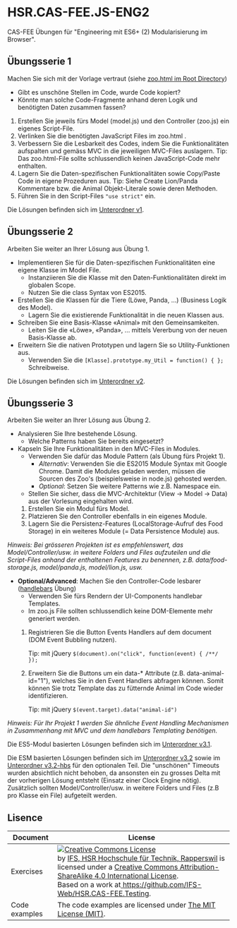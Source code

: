 # HSR.CAS-FEE.JS-ENG2
CAS-FEE Übungen für "Engineering mit ES6+ (2) Modularisierung im Browser".

## Übungsserie 1

Machen Sie sich mit der Vorlage vertraut (siehe [zoo.html im Root Directory](zoo.html))
* Gibt es unschöne Stellen im Code, wurde Code kopiert?
* Könnte man solche Code-Fragmente anhand deren Logik und benötigten Daten zusammen fassen?
1. Erstellen Sie jeweils fürs Model (model.js) und den Controller (zoo.js) ein eigenes Script-File.
2. Verlinken Sie die benötigten JavaScript Files im zoo.html .
3. Verbessern Sie die Lesbarkeit des Codes, indem Sie die Funktionalitäten aufspalten und gemäss MVC in die jeweiligen MVC-Files auslagern.
   Tip: Das zoo.html-File sollte schlussendlich keinen JavaScript-Code mehr enthalten.
4. Lagern Sie die Daten-spezifischen Funktionalitäten sowie Copy/Paste Code in eigene Prozeduren aus.
   Tip: Siehe Create Lion/Panda Kommentare bzw. die Animal Objekt-Literale sowie deren Methoden.
5. Führen Sie in den Script-Files ```"use strict"``` ein.

Die Lösungen befinden sich im [Unterordner v1](v1).


## Übungsserie 2

Arbeiten Sie weiter an Ihrer Lösung aus Übung 1.
* Implementieren Sie für die Daten-spezifischen Funktionalitäten eine eigene Klasse im Model File.
  * Instanziieren Sie die Klasse mit den Daten-Funktionalitäten direkt im globalen Scope.
  * Nutzen Sie die class Syntax von ES2015.
* Erstellen Sie die Klassen für die Tiere (Löwe, Panda, …) (Business Logik des Model).
  * Lagern Sie die existierende Funktionalität in die neuen Klassen aus.
* Schreiben Sie eine Basis-Klasse «Animal» mit den Gemeinsamkeiten.
  * Leiten Sie die «Löwe», «Panda», … mittels Vererbung von der neuen Basis-Klasse ab.
* Erweitern Sie die nativen Prototypen und lagern Sie so Utility-Funktionen aus.
  * Verwenden Sie die ```[Klasse].prototype.my_Util = function() { };``` Schreibweise.

Die Lösungen befinden sich im [Unterordner v2](v2).

## Übungsserie 3

Arbeiten Sie weiter an Ihrer Lösung aus Übung 2.
* Analysieren Sie Ihre bestehende Lösung.
  * Welche Patterns haben Sie bereits eingesetzt?
* Kapseln Sie Ihre Funktionalitäten in den MVC-Files in Modules.
  * Verwenden Sie dafür das Module Pattern (als Übung fürs Projekt 1).
    * *Alternativ*: Verwenden Sie die ES2015 Module Syntax mit Google Chrome. Damit die Modules geladen werden, müssen die Sourcen des Zoo's (beispielsweise in node.js) gehosted werden.
    * *Optional*: Setzen Sie weitere Patterns wie z.B. Namespace ein.
  * Stellen Sie sicher, dass die MVC-Architektur (View -> Model -> Data) aus der Vorlesung eingehalten wird.
  1. Erstellen Sie ein Modul fürs Model.
  2. Platzieren Sie den Controller ebenfalls in ein eigenes Module.
  3. Lagern Sie die Persistenz-Features (LocalStorage-Aufruf des Food Storage) in ein weiteres Module (= Data Persistence Module) aus.

*Hinweis: Bei grösseren Projekten ist es empfehlenswert, das Model/Controller/usw. in weitere Folders und Files aufzuteilen und die Script-Files anhand der enthaltenen Features zu benennen, z.B. data/food-storage.js, model/panda.js, model/lion.js, usw.*


* **Optional/Advanced**: Machen Sie den Controller-Code lesbarer ([handlebars](http://handlebarsjs.com/) Übung)
  * Verwenden Sie fürs Rendern der UI-Components handlebar Templates.
  * Im zoo.js File sollten schlussendlich keine DOM-Elemente mehr generiert werden.
  1. Registrieren Sie die Button Events Handlers auf dem document (DOM Event Bubbling nutzen).

     Tip: mit jQuery ```$(document).on("click", function(event) { /**/ });```
  3. Erweitern Sie die Buttons um ein data-* Attribute (z.B. data-animal-id="1"), welches Sie in den Event Handlers abfragen können. Somit können Sie trotz Template das zu fütternde Animal im Code wieder identifizieren.

     Tip: mit jQuery ```$(event.target).data("animal-id")```

*Hinweis: Für Ihr Projekt 1 werden Sie ähnliche Event Handling Mechanismen in Zusammenhang mit MVC und dem handlebars Templating benötigen.*


Die ES5-Modul basierten Lösungen befinden sich im [Unterordner v3.1](v3.1).

Die ESM basierten Lösungen befinden sich im [Unterordner v3.2](v3.2) sowie im [Unterordner v3.2-hbs](v3.2-hbs) für den optionalen Teil. Die "unschönen" Timeouts wurden absichtlich nicht behoben, da ansonsten ein zu grosses Delta mit der vorherigen Lösung entsteht (Einsatz einer Clock Engine nötig). Zusätzlich sollten Model/Controller/usw. in weitere Folders und Files (z.B pro Klasse ein File) aufgeteilt werden.


## Lisence

| Document | License |
| --- | --- |
| Exercises | <a rel="license" href="http://creativecommons.org/licenses/by-sa/4.0/"><img alt="Creative Commons License" style="border-width:0" src="https://i.creativecommons.org/l/by-sa/4.0/88x31.png" /></a><br />by <a xmlns:cc="http://creativecommons.org/ns#" href="www.ifs.hsr.ch" property="cc:attributionName" rel="cc:attributionURL"> IFS, HSR Hochschule für Technik, Rapperswil</a> is licensed under a <a rel="license" href="http://creativecommons.org/licenses/by-sa/4.0/">Creative Commons Attribution-ShareAlike 4.0 International License</a>. <br />Based on a work at<a xmlns:dct="http://purl.org/dc/terms/" href="https://github.com/IFS-Web/HSR.CAS-FEE.Testing" rel="dct:source">    https://github.com/IFS-Web/HSR.CAS-FEE.Testing</a>. |
| Code examples | The code examples are licensed under [The MIT License (MIT)](./LICENSE). |
